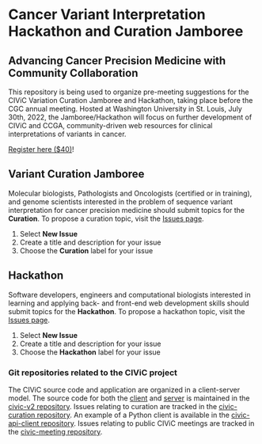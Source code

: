 # Cancer Variant Interpretation Hackathon and Curation Jamboree
## Advancing Cancer Precision Medicine with Community Collaboration

This repository is being used to organize pre-meeting suggestions for the CIViC Variation Curation Jamboree and Hackathon, taking place before the CGC annual meeting. Hosted at Washington University in St. Louis, July 30th, 2022, the Jamboree/Hackathon will focus on further development of CIViC and CCGA, community-driven web resources for clinical interpretations of variants in cancer. 

[Register here ($40)](https://eventbrite.com/e/cancer-variant-interpretation-hackathon-and-curation-jamboree-tickets-48287431006)!

## Variant Curation Jamboree

Molecular biologists, Pathologists and Oncologists (certified or in training), and genome scientists interested in the problem of sequence variant interpretation for cancer precision medicine should submit topics for the **Curation**. To propose a curation topic, visit the [Issues page](https://github.com/genome/civic-meeting/issues). 

1. Select **New Issue**
2. Create a title and description for your issue
3. Choose the **Curation** label for your issue

## Hackathon
Software developers, engineers and computational biologists interested in learning and applying back- and front-end web development skills should submit topics for the **Hackathon**. To propose a hackathon topic, visit the [Issues page](https://github.com/griffithlab/civic-meeting/issues).

1. Select **New Issue**
2. Create a title and description for your issue
3. Choose the **Hackathon** label for your issue

### Git repositories related to the CIViC project
The CIViC source code and application are organized in a client-server model. The source code for both the [client](https://github.com/griffithlab/civic-v2/tree/main/client) and [server](https://github.com/griffithlab/civic-v2/tree/main/server) is maintained in the [civic-v2 repository](https://github.com/griffithlab/civic-v2). Issues relating to curation are tracked in the [civic-curation repository](https://github.com/griffithlab/civic-curation). An example of a Python client is available in the [civic-api-client repository](https://github.com/griffithlab/civic-api-client). Issues relating to public CIViC meetings are tracked in the [civic-meeting repository](https://github.com/griffithlab/civic-meeting).
